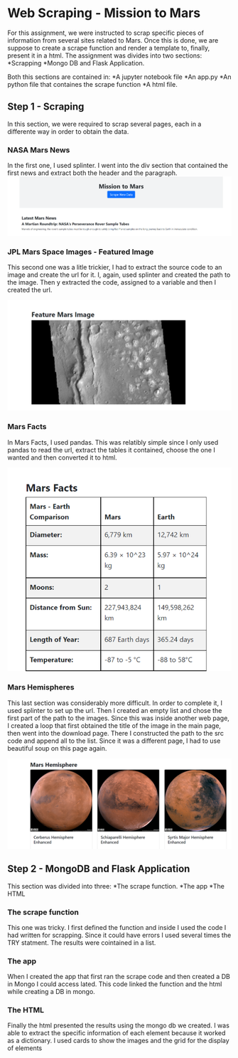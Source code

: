 # Web Scraping - Mission to Mars
For this assignment, we were instructed to scrap specific pieces of information from several sites related to Mars. Once this is done, we are suppose to create a scrape function and render a template to, finally, present it in a html.
The assignment was divides into two sections:
*Scrapping
*Mongo DB and Flask Application.

Both this sections are contained in:
*A jupyter notebook file
*An app.py 
*An python file that containes the scrape function
*A html file.

## Step 1 - Scraping
In this section, we were required to scrap several pages, each in a differente way in order to obtain the data.

### NASA Mars News
In the first one, I used splinter. I went into the div section that contained the first news and extract both the header and the paragraph.
![alt text](https://github.com/anajuarezar/Mission-to-Mars/blob/main/Missions_to_Mars/Screenshots/HTML_1_crop.png)

### JPL Mars Space Images - Featured Image
This second one was a litle trickier, I had to extract the source code to an image and create the url for it. I, again, used splinter and created the path to the image. Then y extracted the code, assigned to a variable and then I created the url.

![alt text](https://github.com/anajuarezar/Mission-to-Mars/blob/main/Missions_to_Mars/Screenshots/ft_image.png)


### Mars Facts
In Mars Facts, I used pandas. This was relatibly simple since I only used pandas to read the url, extract the tables it contained, choose the one I wanted and then converted it to html.

![alt text](https://github.com/anajuarezar/Mission-to-Mars/blob/main/Missions_to_Mars/Screenshots/mars_facts.png)

### Mars Hemispheres
This last section was considerably more difficult. In order to complete it, I used splinter to set up the url. Then I created an empty list and chose the first part of the path to the images. Since this was inside another web page, I created a loop that first obtained the title of the image in the main page, then went into the download page. There I constructed the path to the src code and append all to the list. Since it was a different page, I had to use beautiful soup on this page again. 


![alt text](https://github.com/anajuarezar/Mission-to-Mars/blob/main/Missions_to_Mars/Screenshots/hemispheres.png)



## Step 2 - MongoDB and Flask Application
This section was divided into three:
*The scrape function.
*The app
*The HTML

### The scrape function
This one was tricky. I first defined the function and inside I used the code I had written for scrapping. Since it could have errors I used several times the TRY statment. The results were cointained in a list. 

### The app
When I created the app that first ran the scrape code and then created a DB in Mongo I could access lated. This code linked the function and the html while creating a DB in mongo.

### The HTML
Finally the html presented the results using the mongo db we created. I was able to extract the specific information of each element because it worked as a dictionary. I used cards to show the images and the grid for the display of elements 
